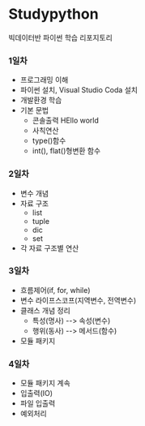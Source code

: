 # Studypython
빅데이터반 파이썬 학습 리포지토리


### 1일차
- 프로그래밍 이해
- 파이썬 설치, Visual Studio Coda 설치
- 개발환경 학습
- 기본 문법
  - 콘솔출력 HEllo world
  - 사칙연산
  - type()함수
  - int(), flat()형변환 함수
  
### 2일차
- 변수 개념
- 자료 구조
  - list
  - tuple
  - dic
  - set
- 각 자료 구조별 연산

### 3일차
- 흐름제어(if, for, while) 
- 변수 라이프스코프(지역변수, 전역변수)
- 클래스 개념 정리
  - 특성(명사) --> 속성(변수)
  - 행위(동사) --> 메서드(함수)
- 모듈 패키지

### 4일차
- 모듈 패키지 계속
- 입출력(IO)
- 파일 입출력
- 예외처리 
